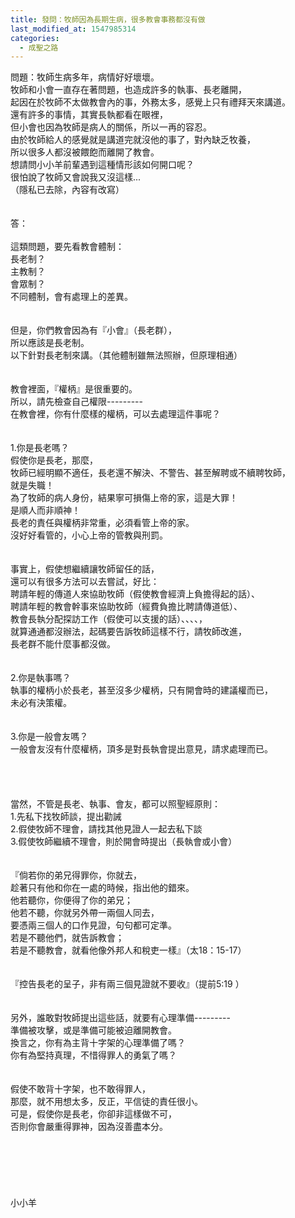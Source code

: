 ```yaml
---
title: 發問：牧師因為長期生病，很多教會事務都沒有做
last_modified_at: 1547985314
categories:
  - 成聖之路
---
```


問題：牧師生病多年，病情好好壞壞。<br>牧師和小會一直存在著問題，也造成許多的執事、長老離開，<br>起因在於牧師不太做教會內的事，外務太多，感覺上只有禮拜天來講道。<br>還有許多的事情，其實長執都看在眼裡，<br>但小會也因為牧師是病人的關係，所以一再的容忍。<br>由於牧師給人的感覺就是講道完就沒他的事了，對內缺乏牧養，<br>所以很多人都沒被餵飽而離開了教會。<br>想請問小小羊前輩遇到這種情形該如何開口呢？<br>很怕說了牧師又會說我又沒這樣...<br>（隱私已去除，內容有改寫）<br><!--more--><br><br>答：<br><br>這類問題，要先看教會體制：<br>長老制？<br>主教制？<br>會眾制？<br>不同體制，會有處理上的差異。<br><br><br>但是，你們教會因為有『小會』（長老群），<br>所以應該是長老制。<br>以下針對長老制來講。（其他體制雖無法照辦，但原理相通）<br><br><br>教會裡面，『權柄』是很重要的。<br>所以，請先檢查自己權限---------<br>在教會裡，你有什麼樣的權柄，可以去處理這件事呢？<br> <br><br>1.你是長老嗎？<br>假使你是長老，那麼，<br>牧師已經明顯不適任，長老還不解決、不警告、甚至解聘或不續聘牧師，<br>就是失職！<br>為了牧師的病人身份，結果寧可損傷上帝的家，這是大罪！<br>是順人而非順神！<br>長老的責任與權柄非常重，必須看管上帝的家。<br>沒好好看管的，小心上帝的管教與刑罰。<br><br><br>事實上，假使想繼續讓牧師留任的話，<br>還可以有很多方法可以去嘗試，好比：<br>聘請年輕的傳道人來協助牧師（假使教會經濟上負擔得起的話）、<br>聘請年輕的教會幹事來協助牧師（經費負擔比聘請傳道低）、<br>教會長執分配探訪工作（假使可以支援的話）、、、、，<br>就算通通都沒辦法，起碼要告訴牧師這樣不行，請牧師改進，<br>長老群不能什麼事都沒做。<br><br> <br>2.你是執事嗎？<br>執事的權柄小於長老，甚至沒多少權柄，只有開會時的建議權而已，<br>未必有決策權。<br><br><br>3.你是一般會友嗎？<br>一般會友沒有什麼權柄，頂多是對長執會提出意見，請求處理而已。<br><br><br><br><br>當然，不管是長老、執事、會友，都可以照聖經原則：<br>1.先私下找牧師談，提出勸誡<br>2.假使牧師不理會，請找其他見證人一起去私下談<br>3.假使牧師繼續不理會，則於開會時提出（長執會或小會）<br><br><br>『倘若你的弟兄得罪你，你就去，<br>趁著只有他和你在一處的時候，指出他的錯來。<br>他若聽你，你便得了你的弟兄；<br>他若不聽，你就另外帶一兩個人同去，<br>要憑兩三個人的口作見證，句句都可定準。<br>若是不聽他們，就告訴教會；<br>若是不聽教會，就看他像外邦人和稅吏一樣』（太18：15-17）<br><br><br>『控告長老的呈子，非有兩三個見證就不要收』（提前5:19 ）<br><br> <br>另外，誰敢對牧師提出這些話，就要有心理準備---------<br>準備被攻擊，或是準備可能被迫離開教會。<br>換言之，你有為主背十字架的心理準備了嗎？<br>你有為堅持真理，不惜得罪人的勇氣了嗎？<br> <br><br>假使不敢背十字架，也不敢得罪人，<br>那麼，就不用想太多，反正，平信徒的責任很小。<br>可是，假使你是長老，你卻非這樣做不可，<br>否則你會嚴重得罪神，因為沒善盡本分。<br> <br><br><br><br><br><br>小小羊<br><br><br><br>
